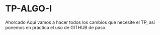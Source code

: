 # TP-ALGO-I
Ahorcado
Aqui vamos a hacer todos los cambios que necesite el TP, así ponemos en práctica el uso de GITHUB de paso.
